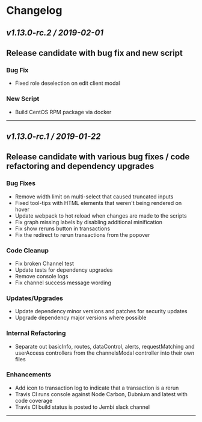 # Changelog

## *v1.13.0-rc.2 / 2019-02-01*

## Release candidate with bug fix and new script

### Bug Fix

* Fixed role deselection on edit client modal

### New Script

* Build CentOS RPM package via docker

---

## *v1.13.0-rc.1 / 2019-01-22*

## Release candidate with various bug fixes / code refactoring and dependency upgrades

### Bug Fixes

* Remove width limit on multi-select that caused truncated inputs
* Fixed tool-tips with HTML elements that weren't being rendered on hover
* Update webpack to hot reload when changes are made to the scripts
* Fix graph missing labels by disabling additional minification
* Fix show reruns button in transactions
* Fix the redirect to rerun transactions from the popover

### Code Cleanup

* Fix broken Channel test
* Update tests for dependency upgrades
* Remove console logs
* Fix channel success message wording

### Updates/Upgrades

* Update dependency minor versions and patches for security updates
* Upgrade dependency major versions where possible

### Internal Refactoring

* Separate out basicInfo, routes, dataControl, alerts, requestMatching and userAccess controllers from the channelsModal controller into their own files

### Enhancements

* Add icon to transaction log to indicate that a transaction is a rerun
* Travis CI runs console against Node Carbon, Dubnium and latest with code coverage
* Travis CI build status is posted to Jembi slack channel

---
